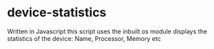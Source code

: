 # device-statistics
Written in Javascript this script uses the inbuilt os module displays the statistics of the device: Name, Processor, Memory etc
